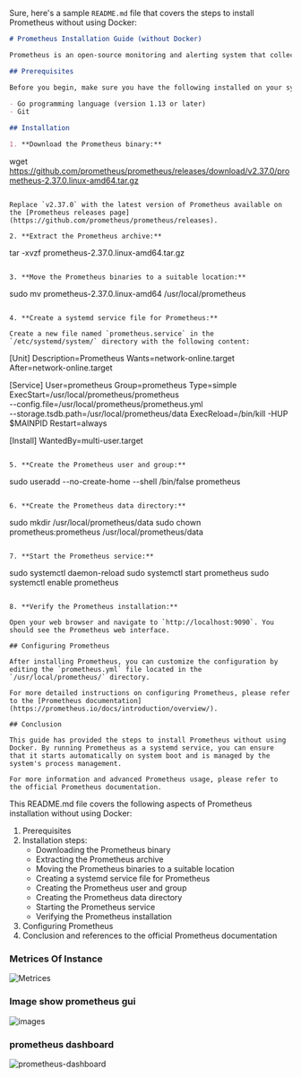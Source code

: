 Sure, here's a sample `README.md` file that covers the steps to install Prometheus without using Docker:

```markdown
# Prometheus Installation Guide (without Docker)

Prometheus is an open-source monitoring and alerting system that collects and stores time-series data. This guide will walk you through the process of installing Prometheus on your system without using Docker.

## Prerequisites

Before you begin, make sure you have the following installed on your system:

- Go programming language (version 1.13 or later)
- Git

## Installation

1. **Download the Prometheus binary:**

   ```
   wget https://github.com/prometheus/prometheus/releases/download/v2.37.0/prometheus-2.37.0.linux-amd64.tar.gz
   ```

   Replace `v2.37.0` with the latest version of Prometheus available on the [Prometheus releases page](https://github.com/prometheus/prometheus/releases).

2. **Extract the Prometheus archive:**

   ```
   tar -xvzf prometheus-2.37.0.linux-amd64.tar.gz
   ```

3. **Move the Prometheus binaries to a suitable location:**

   ```
   sudo mv prometheus-2.37.0.linux-amd64 /usr/local/prometheus
   ```

4. **Create a systemd service file for Prometheus:**

   Create a new file named `prometheus.service` in the `/etc/systemd/system/` directory with the following content:

   ```
   [Unit]
   Description=Prometheus
   Wants=network-online.target
   After=network-online.target

   [Service]
   User=prometheus
   Group=prometheus
   Type=simple
   ExecStart=/usr/local/prometheus/prometheus \
     --config.file=/usr/local/prometheus/prometheus.yml \
     --storage.tsdb.path=/usr/local/prometheus/data
   ExecReload=/bin/kill -HUP $MAINPID
   Restart=always

   [Install]
   WantedBy=multi-user.target
   ```

5. **Create the Prometheus user and group:**

   ```
   sudo useradd --no-create-home --shell /bin/false prometheus
   ```

6. **Create the Prometheus data directory:**

   ```
   sudo mkdir /usr/local/prometheus/data
   sudo chown prometheus:prometheus /usr/local/prometheus/data
   ```

7. **Start the Prometheus service:**

   ```
   sudo systemctl daemon-reload
   sudo systemctl start prometheus
   sudo systemctl enable prometheus
   ```

8. **Verify the Prometheus installation:**

   Open your web browser and navigate to `http://localhost:9090`. You should see the Prometheus web interface.

## Configuring Prometheus

After installing Prometheus, you can customize the configuration by editing the `prometheus.yml` file located in the `/usr/local/prometheus/` directory.

For more detailed instructions on configuring Prometheus, please refer to the [Prometheus documentation](https://prometheus.io/docs/introduction/overview/).

## Conclusion

This guide has provided the steps to install Prometheus without using Docker. By running Prometheus as a systemd service, you can ensure that it starts automatically on system boot and is managed by the system's process management.

For more information and advanced Prometheus usage, please refer to the official Prometheus documentation.
```

This README.md file covers the following aspects of Prometheus installation without using Docker:

1. Prerequisites
2. Installation steps:
   - Downloading the Prometheus binary
   - Extracting the Prometheus archive
   - Moving the Prometheus binaries to a suitable location
   - Creating a systemd service file for Prometheus
   - Creating the Prometheus user and group
   - Creating the Prometheus data directory
   - Starting the Prometheus service
   - Verifying the Prometheus installation
3. Configuring Prometheus
4. Conclusion and references to the official Prometheus documentation




### Metrices Of Instance
![Metrices](https://github.com/user-attachments/assets/accd4856-f00c-411f-ba20-e924155bc2ac)

### Image show prometheus gui
![images](https://github.com/user-attachments/assets/5a723b8b-841b-4a55-b162-3fc5a2ef11bc)

### prometheus dashboard
![prometheus-dashboard](https://github.com/user-attachments/assets/6fa32691-0b91-4f15-99dc-8f196ef011d1)
